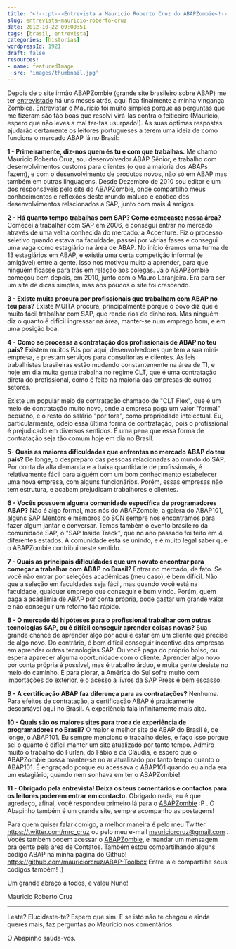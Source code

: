 ```yaml
---
title: '<!--:pt-->Entrevista a Mauricio Roberto Cruz do ABAPZombie<!--:-->'
slug: entrevista-mauricio-roberto-cruz
date: 2012-10-22 09:00:51
tags: [brasil, entrevista]
categories: [historias]
wordpressId: 1921
draft: false
resources:
- name: featuredImage
  src: 'images/thumbnail.jpg'
---
```

Depois de o site irmão ABAPZombie (grande site brasileiro sobre ABAP) me ter [entrevistado][1] há uns meses atrás, aqui fica finalmente a minha vingança Zômbica. Entrevistar o Mauricio foi muito simples porque as perguntas que me fizeram são tão boas que resolvi virá-las contra o feiticeiro (Mauricio, espero que não leves a mal ter-tas usurpado!). As suas óptimas respostas ajudarão certamente os leitores portugueses a terem uma ideia de como funciona o mercado ABAP lá no Brasil:

<!--more-->

**1 - Primeiramente, diz-nos quem és tu e com que trabalhas.**
Me chamo Mauricio Roberto Cruz, sou desenvolvedor ABAP Sênior, e trabalho com desenvolvimentos customs para clientes (o que a maioria dos ABAPs fazem), e com o desenvolvimento de produtos novos, não só em ABAP mas também em outras linguagens. Desde Dezembro de 2010 sou editor e um dos responsáveis pelo site do ABAPZombie, onde compartilho meus conhecimentos e reflexões deste mundo maluco e caótico dos desenvolvimentos relacionados a SAP, junto com mais 4 amigos.

**2 - Há quanto tempo trabalhas com SAP? Como começaste nessa área?**
Comecei a trabalhar com SAP em 2006, e consegui entrar no mercado através de uma velha conhecida do mercado: a Accenture. Fiz o processo seletivo quando estava na faculdade, passei por várias fases e consegui uma vaga como estagiário na área de ABAP. No início éramos uma turma de 13 estagiários em ABAP, e existia uma certa competição informal (e amigável) entre a gente. Isso nos motivou muito a aprender, para que ninguém ficasse para trás em relação aos colegas. Já o ABAPZombie começou bem depois, em 2010, junto com o Mauro Laranjeira. Era para ser um site de dicas simples, mas aos poucos o site foi crescendo.

**3 - Existe muita procura por profissionais que trabalham com ABAP no teu país?**
Existe MUITA procura, principalmente porque o povo diz que é muito fácil trabalhar com SAP, que rende rios de dinheiros. Mas ninguém diz o quanto é difícil ingressar na área, manter-se num emprego bom, e em uma posição boa.

**4 - Como se processa a contratação dos profissionais de ABAP no teu país?**
Existem muitos PJs por aqui, desenvolvedores que tem a sua mini-empresa, e prestam serviços para consultorias e clientes. As leis trabalhistas brasileiras estão mudando constantemente na área de TI, e hoje em dia muita gente trabalha no regime CLT, que é uma contratação direta do profissional, como é feito na maioria das empresas de outros setores.

Existe um popular meio de contratação chamado de "CLT Flex", que é um meio de contratação muito novo, onde a empresa paga um valor "formal" pequeno, e o resto do salário "por fora", como propriedade intelectual. Eu, particularmente, odeio essa última forma de contratação, pois o profissional é prejudicado em diversos sentidos. É uma pena que essa forma de contratação seja tão comum hoje em dia no Brasil.

**5- Quais as maiores dificuldades que enfrentas no mercado ABAP do teu país?**
De longe, o despreparo das pessoas relacionadas ao mundo do SAP. Por conta da alta demanda e a baixa quantidade de profissionais, é relativamente fácil para alguém com um bom conhecimento estabelecer uma nova empresa, com alguns funcionários. Porém, essas empresas não tem estrutura, e acabam prejudicam trabalhores e clientes.

**6 - Vocês possuem alguma comunidade específica de programadores ABAP?**
Não é algo formal, mas nós do ABAPZombie, a galera do ABAP101, alguns SAP Mentors e membros do SCN sempre nos encontramos para fazer algum jantar e conversar. Temos também o evento brasileiro da comunidade SAP, o "SAP Inside Track", que no ano passado foi feito em 4 diferentes estados. A comunidade está se unindo, e é muito legal saber que o ABAPZombie contribui neste sentido.

**7 - Quais as principais dificuldades que um novato encontrar para começar a trabalhar com ABAP no Brasil?**
Entrar no mercado, de fato. Se você não entrar por seleções acadêmicas (meu caso), é bem difícil. Não que a seleção em faculdades seja fácil, mas quando você está na faculdade, qualquer emprego que conseguir é bem vindo. Porém, quem paga a acadêmia de ABAP por conta própria, pode gastar um grande valor e não conseguir um retorno tão rápido.

**8 - O mercado dá hipóteses para o profissional trabalhar com outras tecnologias SAP, ou é difícil conseguir aprender coisas novas?**
Sua grande chance de aprender algo por aqui é estar em um cliente que precise de algo novo. Do contrário, é bem difícil conseguir incentivo das empresas em aprender outras tecnologias SAP. Ou você paga do próprio bolso, ou espera aparecer alguma oportunidade com o cliente. Aprender algo novo por conta própria é possível, mas é trabalho árduo, e muita gente desiste no meio do caminho. E para piorar, a América do Sul sofre muito com importações do exterior, e o acesso a livros da SAP Press é bem escasso.

**9 - A certificação ABAP faz diferença para as contratações?**
Nenhuma. Para efeitos de contratação, a certificação ABAP é praticamente descartável aqui no Brasil. A experiência fala infinitamente mais alto.

**10 - Quais são os maiores sites para troca de experiência de programadores no Brasil?**
O maior e melhor site de ABAP do Brasil é, de longe, o ABAP101. Eu sempre menciono o trabalho deles, e faço isso porque sei o quanto é difícil manter um site atualizado por tanto tempo. Admiro muito o trabalho do Furlan, do Fábio e da Cláudia, e espero que o ABAPZombie possa manter-se no ar atualizado por tanto tempo quanto o ABAP101. É engraçado porque eu acessava o ABAP101 quando eu ainda era um estagiário, quando nem sonhava em ter o ABAPZombie!

**11 - Obrigado pela entrevista! Deixa os teus comentários e contactos para os leitores poderem entrar em contacto.**
Obrigado nada, eu é que agredeço, afinal, você respondeu primeiro lá para o [ABAPZombie][2] :P . O Abapinho também é um grande site, sempre acompanho as postagens!

Para quem quiser falar comigo, a melhor maneira é pelo meu Twitter https://twitter.com/mrc_cruz ou pelo meu e-mail mauriciorcruz@gmail.com . Vocês também podem acessar o [ABAPZombie][2], e mandar um mensagem pra gente pela área de Contatos. Também estou compartilhando alguns código ABAP na minha página do Github! <https://github.com/mauriciorcruz/ABAP-Toolbox> Entre lá e compartilhe seus códigos também! :)

Um grande abraço a todos, e valeu Nuno!

Mauricio Roberto Cruz

* * *

Leste? Elucidaste-te? Espero que sim. E se isto não te chegou e ainda queres mais, faz perguntas ao Maurício nos comentários.

O Abapinho saúda-vos.

   [1]: https://www.abapzombie.com/mundo-sap/2012/02/23/entrevista-zumbistica-nuno-godinho-do-abapinho-com/
   [2]: https://www.abapzombie.com/
